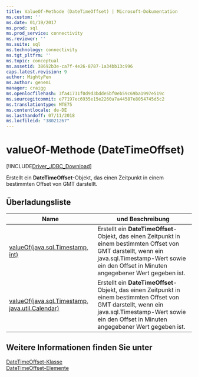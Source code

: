 ```yaml
---
title: ValueOf-Methode (DateTimeOffset) | Microsoft-Dokumentation
ms.custom: ''
ms.date: 01/19/2017
ms.prod: sql
ms.prod_service: connectivity
ms.reviewer: ''
ms.suite: sql
ms.technology: connectivity
ms.tgt_pltfrm: ''
ms.topic: conceptual
ms.assetid: 38692b3e-ca7f-4e26-8787-1a34bb13c996
caps.latest.revision: 9
author: MightyPen
ms.author: genemi
manager: craigg
ms.openlocfilehash: 3fa41731f0d9d3bdde5bf0eb59c69ba1997e519c
ms.sourcegitcommit: e77197ec6935e15e2260a7a44587e8054745d5c2
ms.translationtype: MTE75
ms.contentlocale: de-DE
ms.lasthandoff: 07/11/2018
ms.locfileid: "38021267"
---
```

# <a name="valueof-method-datetimeoffset"></a>valueOf-Methode (DateTimeOffset)
[!INCLUDE[Driver_JDBC_Download](../../../includes/driver_jdbc_download.md)]

  Erstellt ein **DateTimeOffset**-Objekt, das einen Zeitpunkt in einem bestimmten Offset von GMT darstellt.  
  
## <a name="overload-list"></a>Überladungsliste  
  
|Name|und Beschreibung|  
|----------|-----------------|  
|[valueOf(java.sql.Timestamp, int)](../../../connect/jdbc/reference/valueof-method-java-sql-timestamp-int.md)|Erstellt ein **DateTimeOffset**-Objekt, das einen Zeitpunkt in einem bestimmten Offset von GMT darstellt, wenn ein java.sql.Timestamp-Wert sowie ein den Offset in Minuten angegebener Wert gegeben ist.|  
|[valueOf(java.sql.Timestamp, java.util.Calendar)](../../../connect/jdbc/reference/valueof-method-java-sql-timestamp-java-util-calendar.md)|Erstellt ein **DateTimeOffset**-Objekt, das einen Zeitpunkt in einem bestimmten Offset von GMT darstellt, wenn ein java.sql.Timestamp-Wert sowie ein den Offset in Minuten angegebener Wert gegeben ist.|  
  
## <a name="see-also"></a>Weitere Informationen finden Sie unter  
 [DateTimeOffset-Klasse](../../../connect/jdbc/reference/datetimeoffset-class.md)   
 [DateTimeOffset-Elemente](../../../connect/jdbc/reference/datetimeoffset-members.md)  
  
  
